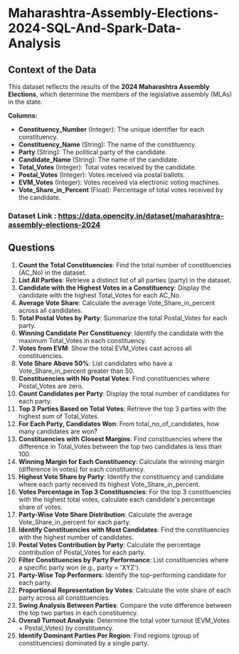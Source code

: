 # Maharashtra-Assembly-Elections-2024-SQL-And-Spark-Data-Analysis

## Context of the Data
This dataset reflects the results of the **2024 Maharashtra Assembly Elections**, which determine the members of the legislative assembly (MLAs) in the state.

**Columns:**
- **Constituency_Number** (Integer): The unique identifier for each constituency.
- **Constituency_Name** (String): The name of the constituency.
- **Party** (String): The political party of the candidate.
- **Candidate_Name** (String): The name of the candidate.
- **Total_Votes** (Integer): Total votes received by the candidate.
- **Postal_Votes** (Integer): Votes received via postal ballots.
- **EVM_Votes** (Integer): Votes received via electronic voting machines.
- **Vote_Share_in_Percent** (Float): Percentage of total votes received by the candidate.

### Dataset Link : https://data.opencity.in/dataset/maharashtra-assembly-elections-2024

## Questions

1. **Count the Total Constituencies**: Find the total number of constituencies (AC_No) in the dataset.  
2. **List All Parties**: Retrieve a distinct list of all parties (party) in the dataset.  
3. **Candidate with the Highest Votes in a Constituency**: Display the candidate with the highest Total_Votes for each AC_No.  
4. **Average Vote Share**: Calculate the average Vote_Share_in_percent across all candidates.  
5. **Total Postal Votes by Party**: Summarize the total Postal_Votes for each party.  
6. **Winning Candidate Per Constituency**: Identify the candidate with the maximum Total_Votes in each constituency.  
7. **Votes from EVM**: Show the total EVM_Votes cast across all constituencies.  
8. **Vote Share Above 50%**: List candidates who have a Vote_Share_in_percent greater than 50.  
9. **Constituencies with No Postal Votes**: Find constituencies where Postal_Votes are zero.  
10. **Count Candidates per Party**: Display the total number of candidates for each party.  
11. **Top 3 Parties Based on Total Votes**: Retrieve the top 3 parties with the highest sum of Total_Votes.  
12. **For Each Party, Candidates Won**: From total_no_of_candidates, how many candidates are won?  
13. **Constituencies with Closest Margins**: Find constituencies where the difference in Total_Votes between the top two candidates is less than 100.  
14. **Winning Margin for Each Constituency**: Calculate the winning margin (difference in votes) for each constituency.  
15. **Highest Vote Share by Party**: Identify the constituency and candidate where each party received its highest Vote_Share_in_percent.  
16. **Votes Percentage in Top 3 Constituencies**: For the top 3 constituencies with the highest total votes, calculate each candidate's percentage share of votes.  
17. **Party-Wise Vote Share Distribution**: Calculate the average Vote_Share_in_percent for each party.  
18. **Identify Constituencies with Most Candidates**: Find the constituencies with the highest number of candidates.  
19. **Postal Votes Contribution by Party**: Calculate the percentage contribution of Postal_Votes for each party.  
20. **Filter Constituencies by Party Performance**: List constituencies where a specific party won (e.g., party = 'XYZ').  
21. **Party-Wise Top Performers**: Identify the top-performing candidate for each party.  
22. **Proportional Representation by Votes**: Calculate the vote share of each party across all constituencies.  
23. **Swing Analysis Between Parties**: Compare the vote difference between the top two parties in each constituency.  
24. **Overall Turnout Analysis**: Determine the total voter turnout (EVM_Votes + Postal_Votes) by constituency.  
25. **Identify Dominant Parties Per Region**: Find regions (group of constituencies) dominated by a single party.

